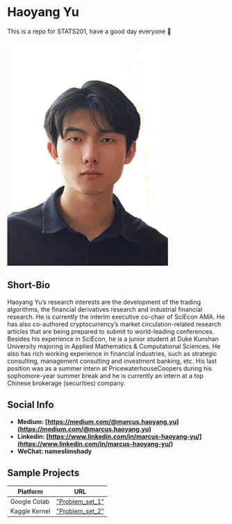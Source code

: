 # Haoyang Yu

This is a repo for STATS201, have a good day everyone 🕺

![Haoyang_Marcus_Yu](./image/余昊洋.jpg)

## Short-Bio

Haoyang Yu’s research interests are the development of the trading algorithms, the financial derivatives research and industrial financial research. He is currently the interim executive co-chair of SciEcon AMA. He has also co-authored cryptocurrency’s market circulation-related research articles that are being prepared to submit to world-leading conferences. Besides his experience in SciEcon, he is a junior student at Duke Kunshan University majoring in Applied Mathematics & Computational Sciences. He also has rich working experience in financial industries, such as strategic consulting, management consulting and investment banking, etc. His last position was as a summer intern at PricewaterhouseCoopers during his sophomore-year summer break and he is currently an intern at a top Chinese brokerage (securities) company.

## Social Info

- **Medium: [https://medium.com/@marcus.haoyang.yu](https://medium.com/@marcus.haoyang.yu)**
- **Linkedin: [https://www.linkedin.com/in/marcus-haoyang-yu/](https://www.linkedin.com/in/marcus-haoyang-yu/)**
- **WeChat: nameslimshady**

## Sample Projects

| Platform  | URL |
| ------------- | ------------- |
| Google Colab  | ["Problem_set_1"](https://colab.research.google.com/github/HaoyangMarcusYu/portfolio/blob/main/Haoyang_Yu_Problem_Set_1_Ethereum_Blockchain_API.ipynb)  |
| Kaggle Kernel  | ["Problem_set_2"](https://www.kaggle.com/code/haoyangmarcusyu/haoyang-yu-s-part2)  |
